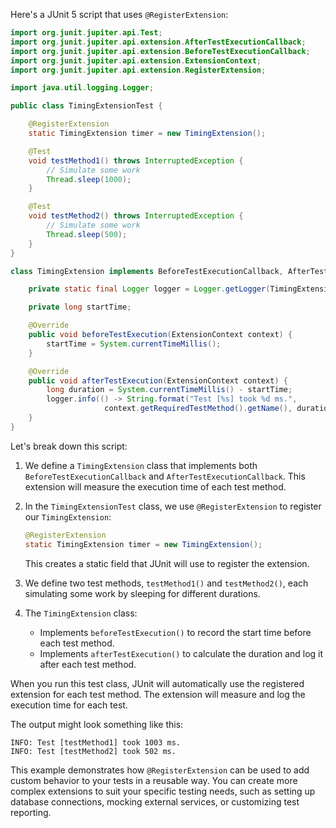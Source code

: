 Here's a JUnit 5 script that uses `@RegisterExtension`:

```java
import org.junit.jupiter.api.Test;
import org.junit.jupiter.api.extension.AfterTestExecutionCallback;
import org.junit.jupiter.api.extension.BeforeTestExecutionCallback;
import org.junit.jupiter.api.extension.ExtensionContext;
import org.junit.jupiter.api.extension.RegisterExtension;

import java.util.logging.Logger;

public class TimingExtensionTest {

    @RegisterExtension
    static TimingExtension timer = new TimingExtension();

    @Test
    void testMethod1() throws InterruptedException {
        // Simulate some work
        Thread.sleep(1000);
    }

    @Test
    void testMethod2() throws InterruptedException {
        // Simulate some work
        Thread.sleep(500);
    }
}

class TimingExtension implements BeforeTestExecutionCallback, AfterTestExecutionCallback {

    private static final Logger logger = Logger.getLogger(TimingExtension.class.getName());

    private long startTime;

    @Override
    public void beforeTestExecution(ExtensionContext context) {
        startTime = System.currentTimeMillis();
    }

    @Override
    public void afterTestExecution(ExtensionContext context) {
        long duration = System.currentTimeMillis() - startTime;
        logger.info(() -> String.format("Test [%s] took %d ms.", 
                     context.getRequiredTestMethod().getName(), duration));
    }
}
```

Let's break down this script:

1. We define a `TimingExtension` class that implements both `BeforeTestExecutionCallback` and `AfterTestExecutionCallback`. This extension will measure the execution time of each test method.

2. In the `TimingExtensionTest` class, we use `@RegisterExtension` to register our `TimingExtension`:

   ```java
   @RegisterExtension
   static TimingExtension timer = new TimingExtension();
   ```

   This creates a static field that JUnit will use to register the extension.

3. We define two test methods, `testMethod1()` and `testMethod2()`, each simulating some work by sleeping for different durations.

4. The `TimingExtension` class:
   - Implements `beforeTestExecution()` to record the start time before each test method.
   - Implements `afterTestExecution()` to calculate the duration and log it after each test method.

When you run this test class, JUnit will automatically use the registered extension for each test method. The extension will measure and log the execution time for each test.

The output might look something like this:

```
INFO: Test [testMethod1] took 1003 ms.
INFO: Test [testMethod2] took 502 ms.
```

This example demonstrates how `@RegisterExtension` can be used to add custom behavior to your tests in a reusable way. You can create more complex extensions to suit your specific testing needs, such as setting up database connections, mocking external services, or customizing test reporting.